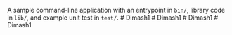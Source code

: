 A sample command-line application with an entrypoint in `bin/`, library code
in `lib/`, and example unit test in `test/`.
#   D i m a s h 1  
 #   D i m a s h 1  
 #   D i m a s h 1  
 #   D i m a s h 1  
 